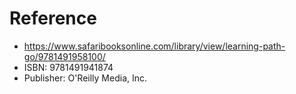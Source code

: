 # Reference
- https://www.safaribooksonline.com/library/view/learning-path-go/9781491958100/
- ISBN: 9781491941874
- Publisher: O'Reilly Media, Inc.
